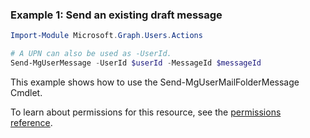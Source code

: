 ### Example 1: Send an existing draft message

```powershellImport-Module Microsoft.Graph.Users.Actions

# A UPN can also be used as -UserId.
Send-MgUserMessage -UserId $userId -MessageId $messageId
```
This example shows how to use the Send-MgUserMailFolderMessage Cmdlet.
To learn about permissions for this resource, see the [permissions reference](/graph/permissions-reference).

